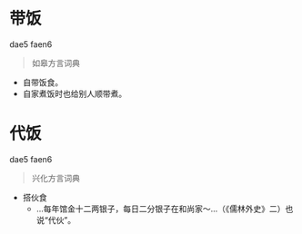 # 带饭
dae5 faen6
> 如皋方言词典
- 自带饭食。
- 自家煮饭时也给别人顺带煮。

# 代饭
dae5 faen6
> 兴化方言词典
- 搭伙食
  - …每年馆金十二两银子，每日二分银子在和尚家～…（《儒林外史》二）也说“代伙”。
